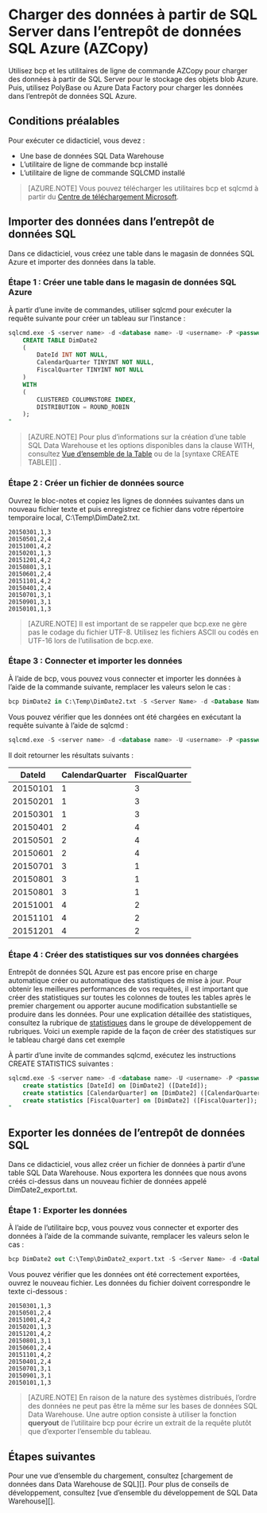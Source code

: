 <properties
   pageTitle="Charger des données à partir de SQL Server dans l’entrepôt de données SQL Azure (PolyBase) | Microsoft Azure"
   description="Utilise l’utilitaire bcp pour exporter des données à partir de SQL Server vers des fichiers plats, AZCopy pour importer des données dans le stockage blob Azure et PolyBase pour recevoir les données dans l’entrepôt de données SQL Azure."
   services="sql-data-warehouse"
   documentationCenter="NA"
   authors="ckarst"
   manager="barbkess"
   editor=""/>

<tags
   ms.service="sql-data-warehouse"
   ms.devlang="NA"
   ms.topic="get-started-article"
   ms.tgt_pltfrm="NA"
   ms.workload="data-services"
   ms.date="06/30/2016"
   ms.author="cakarst;barbkess;sonyama"/>


# <a name="load-data-from-sql-server-into-azure-sql-data-warehouse-azcopy"></a>Charger des données à partir de SQL Server dans l’entrepôt de données SQL Azure (AZCopy)

Utilisez bcp et les utilitaires de ligne de commande AZCopy pour charger des données à partir de SQL Server pour le stockage des objets blob Azure. Puis, utilisez PolyBase ou Azure Data Factory pour charger les données dans l’entrepôt de données SQL Azure. 


## <a name="prerequisites"></a>Conditions préalables

Pour exécuter ce didacticiel, vous devez :

- Une base de données SQL Data Warehouse
- L’utilitaire de ligne de commande bcp installé
- L’utilitaire de ligne de commande SQLCMD installé

>[AZURE.NOTE] Vous pouvez télécharger les utilitaires bcp et sqlcmd à partir du [Centre de téléchargement Microsoft][].

## <a name="import-data-into-sql-data-warehouse"></a>Importer des données dans l’entrepôt de données SQL

Dans ce didacticiel, vous créez une table dans le magasin de données SQL Azure et importer des données dans la table.

### <a name="step-1-create-a-table-in-azure-sql-data-warehouse"></a>Étape 1 : Créer une table dans le magasin de données SQL Azure

À partir d’une invite de commandes, utiliser sqlcmd pour exécuter la requête suivante pour créer un tableau sur l’instance :

```sql
sqlcmd.exe -S <server name> -d <database name> -U <username> -P <password> -I -Q "
    CREATE TABLE DimDate2
    (
        DateId INT NOT NULL,
        CalendarQuarter TINYINT NOT NULL,
        FiscalQuarter TINYINT NOT NULL
    )
    WITH
    (
        CLUSTERED COLUMNSTORE INDEX,
        DISTRIBUTION = ROUND_ROBIN
    );
"
```

>[AZURE.NOTE] Pour plus d’informations sur la création d’une table SQL Data Warehouse et les options disponibles dans la clause WITH, consultez [Vue d’ensemble de la Table][] ou de la [syntaxe CREATE TABLE][] .

### <a name="step-2-create-a-source-data-file"></a>Étape 2 : Créer un fichier de données source

Ouvrez le bloc-notes et copiez les lignes de données suivantes dans un nouveau fichier texte et puis enregistrez ce fichier dans votre répertoire temporaire local, C:\Temp\DimDate2.txt.

```
20150301,1,3
20150501,2,4
20151001,4,2
20150201,1,3
20151201,4,2
20150801,3,1
20150601,2,4
20151101,4,2
20150401,2,4
20150701,3,1
20150901,3,1
20150101,1,3
```

> [AZURE.NOTE] Il est important de se rappeler que bcp.exe ne gère pas le codage du fichier UTF-8. Utilisez les fichiers ASCII ou codés en UTF-16 lors de l’utilisation de bcp.exe.

### <a name="step-3-connect-and-import-the-data"></a>Étape 3 : Connecter et importer les données
À l’aide de bcp, vous pouvez vous connecter et importer les données à l’aide de la commande suivante, remplacer les valeurs selon le cas :

```sql
bcp DimDate2 in C:\Temp\DimDate2.txt -S <Server Name> -d <Database Name> -U <Username> -P <password> -q -c -t  ','
```

Vous pouvez vérifier que les données ont été chargées en exécutant la requête suivante à l’aide de sqlcmd :

```sql
sqlcmd.exe -S <server name> -d <database name> -U <username> -P <password> -I -Q "SELECT * FROM DimDate2 ORDER BY 1;"
```

Il doit retourner les résultats suivants :

DateId |CalendarQuarter |FiscalQuarter
----------- |--------------- |-------------
20150101 |1 |3
20150201 |1 |3
20150301 |1 |3
20150401 |2 |4
20150501 |2 |4
20150601 |2 |4
20150701 |3 |1
20150801 |3 |1
20150801 |3 |1
20151001 |4 |2
20151101 |4 |2
20151201 |4 |2

### <a name="step-4-create-statistics-on-your-newly-loaded-data"></a>Étape 4 : Créer des statistiques sur vos données chargées

Entrepôt de données SQL Azure est pas encore prise en charge automatique créer ou automatique des statistiques de mise à jour. Pour obtenir les meilleures performances de vos requêtes, il est important que créer des statistiques sur toutes les colonnes de toutes les tables après le premier chargement ou apporter aucune modification substantielle se produire dans les données. Pour une explication détaillée des statistiques, consultez la rubrique de [statistiques][] dans le groupe de développement de rubriques. Voici un exemple rapide de la façon de créer des statistiques sur le tableau chargé dans cet exemple

À partir d’une invite de commandes sqlcmd, exécutez les instructions CREATE STATISTICS suivantes :

```sql
sqlcmd.exe -S <server name> -d <database name> -U <username> -P <password> -I -Q "
    create statistics [DateId] on [DimDate2] ([DateId]);
    create statistics [CalendarQuarter] on [DimDate2] ([CalendarQuarter]);
    create statistics [FiscalQuarter] on [DimDate2] ([FiscalQuarter]);
"
```

## <a name="export-data-from-sql-data-warehouse"></a>Exporter les données de l’entrepôt de données SQL
Dans ce didacticiel, vous allez créer un fichier de données à partir d’une table SQL Data Warehouse. Nous exportera les données que nous avons créés ci-dessus dans un nouveau fichier de données appelé DimDate2_export.txt.

### <a name="step-1-export-the-data"></a>Étape 1 : Exporter les données

À l’aide de l’utilitaire bcp, vous pouvez vous connecter et exporter des données à l’aide de la commande suivante, remplacer les valeurs selon le cas :

```sql
bcp DimDate2 out C:\Temp\DimDate2_export.txt -S <Server Name> -d <Database Name> -U <Username> -P <password> -q -c -t ','
```
Vous pouvez vérifier que les données ont été correctement exportées, ouvrez le nouveau fichier. Les données du fichier doivent correspondre le texte ci-dessous :

```
20150301,1,3
20150501,2,4
20151001,4,2
20150201,1,3
20151201,4,2
20150801,3,1
20150601,2,4
20151101,4,2
20150401,2,4
20150701,3,1
20150901,3,1
20150101,1,3
```

>[AZURE.NOTE] En raison de la nature des systèmes distribués, l’ordre des données ne peut pas être la même sur les bases de données SQL Data Warehouse. Une autre option consiste à utiliser la fonction **queryout** de l’utilitaire bcp pour écrire un extrait de la requête plutôt que d’exporter l’ensemble du tableau.

## <a name="next-steps"></a>Étapes suivantes
Pour une vue d’ensemble du chargement, consultez [chargement de données dans Data Warehouse de SQL][].
Pour plus de conseils de développement, consultez [vue d’ensemble du développement de SQL Data Warehouse][].

<!--Image references-->

<!--Article references-->

[Charger des données dans l’entrepôt de données SQL]: ./sql-data-warehouse-overview-load.md
[Vue d’ensemble du développement SQL Data Warehouse]: ./sql-data-warehouse-overview-develop.md
[Vue d’ensemble de la table]: ./sql-data-warehouse-tables-overview.md
[Statistiques]: ./sql-data-warehouse-tables-statistics.md

<!--MSDN references-->
[bcp]: https://msdn.microsoft.com/library/ms162802.aspx
[Syntaxe de CREATE TABLE]: https://msdn.microsoft.com/library/mt203953.aspx

<!--Other Web references-->
[Centre de téléchargement Microsoft]: https://www.microsoft.com/download/details.aspx?id=36433

